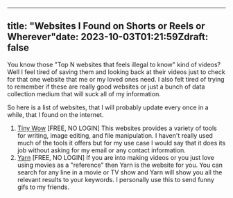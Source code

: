 ***

title: "Websites I Found on Shorts or Reels or Wherever"date: 2023-10-03T01:21:59Zdraft: false
---

You know those "Top N websites that feels illegal to know" kind of videos? Well I feel tired of saving them and looking back at their videos just to check for that one website that me or my loved ones need. I also felt tired of trying to remember if these are really good websites or just a bunch of data collection medium that will suck all of my information.

So here is a list of websites, that I will probably update every once in a while, that I found on the internet.

1. [Tiny Wow](https://tinywow.com) [FREE, NO LOGIN]
    This websites provides a variety of tools for writing, image editing, and file manipulation. I haven't really used much of the tools it offers but for my use case I would say that it does its job without asking for my email or any contact information.
2. [Yarn](https://getyarn.io/) [FREE, NO LOGIN]
    If you are into making videos or you just love using movies as a "reference" then Yarn is the website for you. You can search for any line in a movie or TV show and Yarn will show you all the relevant results to your keywords. I personally use this to send funny gifs to my friends.